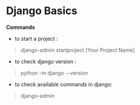 # Django Basics 

__Commands__
* to start a project : 
>django-admin startproject [Your Project Name]


* to check django version : 
>python -m django --version


* to check available commands in django:
>django-admin
